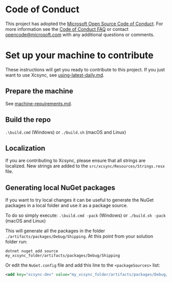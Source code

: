 # Code of Conduct

This project has adopted the [Microsoft Open Source Code of Conduct](CODE_OF_CONDUCT.md). For more information see the [Code of Conduct FAQ](https://opensource.microsoft.com/codeofconduct/faq/) or contact [opencode@microsoft.com](mailto:opencode@microsoft.com) with any additional questions or comments.

# Set up your machine to contribute

These instructions will get you ready to contribute to this project. If you just want to use Xcsync, see [using-latest-daily.md](using-latest-daily.md).

## Prepare the machine

See [machine-requirements.md](machine-requirements.md).

## Build the repo
`.\build.cmd` (Windows) or `./build.sh` (macOS and Linux)

## Localization

If you are contributing to Xcsync, please ensure that all strings are localized. New strings are added to the `src/xcsync/Resources/Strings.resx` file.

## Generating local NuGet packages

If you want to try local changes it can be useful to generate the NuGet packages
in a local folder and use it as a package source.

To do so simply execute:
`.\build.cmd -pack` (Windows) or `./build.sh -pack` (macOS and Linux)

This will generate all the packages in the folder `./artifacts/packages/Debug/Shipping`. At this point from your solution folder run:

`dotnet nuget add source my_xcsync_folder/artifacts/packages/Debug/Shipping`

Or edit the `NuGet.config` file and add this line to the `<packageSources>` list:

```xml
<add key="xcsync-dev" value="my_xcsync_folder/artifacts/packages/Debug/Shipping" />
```
